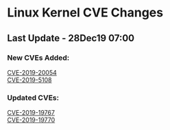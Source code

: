 
# **Linux Kernel CVE Changes**

## Last Update - 28Dec19 07:00

### **New CVEs Added:**

[CVE-2019-20054](cves/CVE-2019-20054)  
[CVE-2019-5108](cves/CVE-2019-5108)  


### **Updated CVEs:**

[CVE-2019-19767](cves/CVE-2019-19767)  
[CVE-2019-19770](cves/CVE-2019-19770)  
